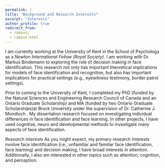 ```yaml
---
permalink: /
title: "Background and Research Interests"
excerpt: "Interests"
author_profile: true
redirect_from: 
  - /about/
  - /about.html
---
```


I am currently working at the University of Kent in the School of Psychology as a <i>Newton International Fellow (Royal Society)</i>. I am working with Dr. Markus Bindemann to exploring the role of decision making in face identification. This research not only has important theoretical implications for models of face identification and recognition, but also has important implications for practical settings (e.g., eyewitness testimony, border patrol settings). 

Prior to coming to the University of Kent, I completed my PhD (funded by the Natural Sciences and Engineering Research Council of Canada and an Ontario Graduate Scholarship) and MA (funded by two Ontario Graduate Scholarships)at Brock University under the supervision of Dr. Catherine J. Mondloch . My dissertation research focused on investigating individual differences in face identification and face learning. In other projects, I have used cognitive, neuro and developmental methods to investigate many aspects of face identification.


<i>Research interests</i>
As you might expect, my primary research interests involve face identification (i.e., unfamiliar and familiar face identification, face learning) and decision making, I have broad interests in attention. Additionally, I also am interested in other topics such as attention, cognition, and perception. 